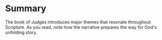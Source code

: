 # Summary

The book of Judges introduces major themes that resonate throughout Scripture. As you read, note how the narrative prepares the way for God's unfolding story.

